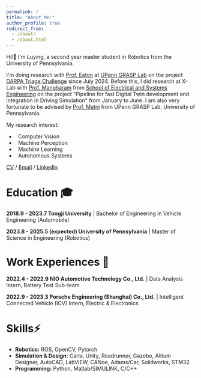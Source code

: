 ```yaml
---
permalink: /
title: "About Me:"
author_profile: true
redirect_from: 
  - /about/
  - /about.html
---
```


Hi!👋 I'm Luying, a second year master student in Robotics from the University of Pennsylvania. 

I'm doing research with [Prof. Eaton](https://www.seas.upenn.edu/~eeaton/) at [UPenn GRASP Lab](https://www.grasp.upenn.edu/) on the project [DARPA Triage Challenge](https://triagechallenge.darpa.mil/) since July 2024. Before this, I did research at X-Lab with [Prof. Mangharam](https://www.seas.upenn.edu/~rahulm/) from [School of Electrical and Systems Engineering](https://www.ese.upenn.edu/) on the project "Pipeline for fast Digital Twin development and integration in Driving Simulation" from January to June. I am also very fortunate to be advised by [Prof. Matni](https://www.grasp.upenn.edu/people/nikolai-matni/) from UPenn GRASP Lab, University of Pennsylvania.

My research interest:
- &nbsp; Computer Vision
- &nbsp; Machine Perception
- &nbsp; Machine Learning
- &nbsp; Autonomous Systems

[CV](https://drive.google.com/file/d/1-piUgO1EKJCcXVaj0L0IjY5svSrVXrPR/view?usp=sharing) / [Email](mailto:luyingz@seas.upenn.edu) / [LinkedIn](https://www.linkedin.com/in/luying-zhang-977a47267/)

# Education 🎓

**2018.9 - 2023.7 Tongji University** | Bachelor of Engineering in Vehicle Engineering (Automobile)

**2023.8 - 2025.5 (expected) University of Pennsylvania** | Master of Science in Engineering (Robotics)

# Work Experiences 💼

**2022.4 - 2022.9 NIO Automotive Technology Co., Ltd.** | Data Analysis Intern, Battery Test Sub-team

**2022.9 - 2023.3 Porsche Engineering (Shanghai) Co., Ltd.** | Intelligent Connected Vehicle (ICV) Intern, Electric & Electronics

# Skills⚡

-  **Robotics:** ROS, OpenCV, Pytorch
-  **Simulation & Design:** Carla, Unity, Roadrunner, Gazebo, Altium Designer, AutoCAD, LabVIEW, CANoe, Adams/Car, Solidworks, STM32
-  **Programming:** Python, Matlab/SIMULINK, C/C++


